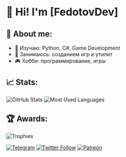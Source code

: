 # 👋 Hi! I'm [FedotovDev]

## 🚀 About me:
- 🌱 Изучаю: Python, C#, Game Development
- 💼 Занимаюсь: созданием игр и утилит
- 🎮 Хобби: программирование, игры

## 📈 Stats:
![GitHub Stats](https://github-readme-stats.vercel.app/api?username=FedotovDev8801&show_icons=true&theme=radical)
![Most Used Languages](https://github-readme-stats.vercel.app/api/top-langs/?username=FedotovDev8801&layout=compact&theme=radical)

## 🏆 Awards:
![Trophies](https://github-profile-trophy.vercel.app/?username=FedotovDev8801&theme=radical)


[![Telegram](https://img.shields.io/badge/-Telegram-blue?style=flat-square&logo=Telegram&logoColor=white)](https://t.me/fdevarea404)
[![Twitter Follow](https://img.shields.io/twitter/follow/FedotovDev8801?style=social)](https://x.com/FedotovDev8801)
[![Patreon](https://img.shields.io/badge/Support-Patreon-orange?style=flat-square&logo=patreon)](https://www.patreon.com/FedotovDev8801)

<!---
FedotovDev8801/FedotovDev8801 is a ✨ special ✨ repository because its `README.md` (this file) appears on your GitHub profile.
You can click the Preview link to take a look at your changes.
--->
